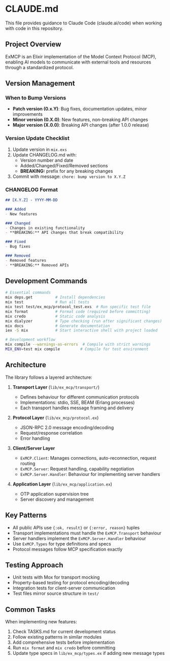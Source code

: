 # CLAUDE.md

This file provides guidance to Claude Code (claude.ai/code) when working with code in this repository.

## Project Overview

ExMCP is an Elixir implementation of the Model Context Protocol (MCP), enabling AI models to communicate with external tools and resources through a standardized protocol.

## Version Management

### When to Bump Versions
- **Patch version (0.x.Y)**: Bug fixes, documentation updates, minor improvements
- **Minor version (0.X.0)**: New features, non-breaking API changes
- **Major version (X.0.0)**: Breaking API changes (after 1.0.0 release)

### Version Update Checklist
1. Update version in `mix.exs`
2. Update CHANGELOG.md with:
   - Version number and date
   - Added/Changed/Fixed/Removed sections
   - **BREAKING:** prefix for any breaking changes
3. Commit with message: `chore: bump version to X.Y.Z`

### CHANGELOG Format
```markdown
## [X.Y.Z] - YYYY-MM-DD

### Added
- New features

### Changed
- Changes in existing functionality
- **BREAKING:** API changes that break compatibility

### Fixed
- Bug fixes

### Removed
- Removed features
- **BREAKING:** Removed APIs
```

## Development Commands

```bash
# Essential commands
mix deps.get          # Install dependencies
mix test              # Run all tests
mix test test/ex_mcp/protocol_test.exs  # Run specific test file
mix format            # Format code (required before committing)
mix credo             # Static code analysis
mix dialyzer          # Type checking (run after significant changes)
mix docs              # Generate documentation
iex -S mix            # Start interactive shell with project loaded

# Development workflow
mix compile --warnings-as-errors  # Compile with strict warnings
MIX_ENV=test mix compile         # Compile for test environment
```

## Architecture

The library follows a layered architecture:

1. **Transport Layer** (`lib/ex_mcp/transport/`)
   - Defines behaviour for different communication protocols
   - Implementations: stdio, SSE, BEAM (Erlang processes)
   - Each transport handles message framing and delivery

2. **Protocol Layer** (`lib/ex_mcp/protocol.ex`)
   - JSON-RPC 2.0 message encoding/decoding
   - Request/response correlation
   - Error handling

3. **Client/Server Layer**
   - `ExMCP.Client`: Manages connections, auto-reconnection, request routing
   - `ExMCP.Server`: Request handling, capability negotiation
   - `ExMCP.Server.Handler`: Behaviour for implementing server handlers

4. **Application Layer** (`lib/ex_mcp/application.ex`)
   - OTP application supervision tree
   - Server discovery and management

## Key Patterns

- All public APIs use `{:ok, result}` or `{:error, reason}` tuples
- Transport implementations must handle the `ExMCP.Transport` behaviour
- Server handlers implement the `ExMCP.Server.Handler` behaviour
- Use `ExMCP.Types` for type definitions and specs
- Protocol messages follow MCP specification exactly

## Testing Approach

- Unit tests with Mox for transport mocking
- Property-based testing for protocol encoding/decoding
- Integration tests for client-server communication
- Test files mirror source structure in `test/`

## Common Tasks

When implementing new features:
1. Check TASKS.md for current development status
2. Follow existing patterns in similar modules
3. Add comprehensive tests before implementation
4. Run `mix format` and `mix credo` before committing
5. Update type specs in `lib/ex_mcp/types.ex` if adding new message types